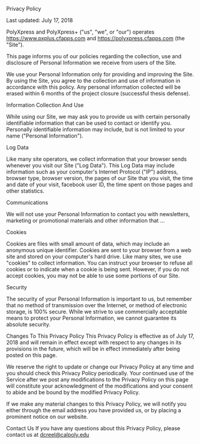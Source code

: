 Privacy Policy

Last updated: July 17, 2018

PolyXpress and PolyXpress+ ("us", "we", or "our") operates https://www.pxplus.cfapps.com and https://polyxpress.cfapps.com (the "Site"). 

This page informs you of our policies regarding the collection, use and disclosure of
Personal Information we receive from users of the Site.

We use your Personal Information only for providing and improving the Site. By using the Site, you
agree to the collection and use of information in accordance with this policy. Any personal information collected will be erased within 6 months of the project closure (successful thesis defense).

Information Collection And Use

While using our Site, we may ask you to provide us with certain personally identifiable information
that can be used to contact or identify you. Personally identifiable information may include, but is not
limited to your name ("Personal Information").

Log Data

Like many site operators, we collect information that your browser sends whenever you visit our Site
("Log Data"). This Log Data may include information such as your computer's Internet Protocol ("IP") address, browser type, browser version, the pages of our Site that you visit, the time and date of your visit, facebook user ID, the time spent on those pages and other statistics.

Communications

We will not use your Personal Information to contact you with newsletters, marketing or promotional
materials and other information that ...

Cookies

Cookies are files with small amount of data, which may include an anonymous unique identifier.
Cookies are sent to your browser from a web site and stored on your computer's hard drive.
Like many sites, we use "cookies" to collect information. You can instruct your browser to refuse all
cookies or to indicate when a cookie is being sent. However, if you do not accept cookies, you may
not be able to use some portions of our Site.

Security

The security of your Personal Information is important to us, but remember that no method of
transmission over the Internet, or method of electronic storage, is 100% secure. While we strive to
use commercially acceptable means to protect your Personal Information, we cannot guarantee its
absolute security.

Changes To This Privacy Policy
This Privacy Policy is effective as of July 17, 2018 and will remain in effect except with respect to any
changes in its provisions in the future, which will be in effect immediately after being posted on this
page.

We reserve the right to update or change our Privacy Policy at any time and you should check this
Privacy Policy periodically. Your continued use of the Service after we post any modifications to the
Privacy Policy on this page will constitute your acknowledgment of the modifications and your
consent to abide and be bound by the modified Privacy Policy.

If we make any material changes to this Privacy Policy, we will notify you either through the email
address you have provided us, or by placing a prominent notice on our website.

Contact Us
If you have any questions about this Privacy Policy, please contact us at dcreel@calpoly.edu